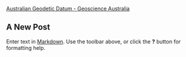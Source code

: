 [Australian Geodetic Datum - Geoscience Australia](http://www.ga.gov.au/scientific-topics/positioning-navigation/geodesy/geodetic-datums/historical-datums-of-australia/australian-geodetic-datum-agd)

## A New Post

Enter text in [Markdown](http://daringfireball.net/projects/markdown/). Use the toolbar above, or click the **?** button for formatting help.
